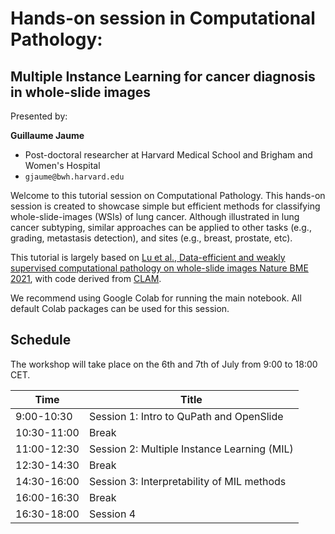 # Hands-on session in Computational Pathology:
## Multiple Instance Learning for cancer diagnosis in whole-slide images

Presented by:

**Guillaume Jaume**

- Post-doctoral researcher at Harvard Medical School and Brigham and Women's Hospital 
- `gjaume@bwh.harvard.edu`

Welcome to this tutorial session on Computational Pathology. This hands-on session is created to showcase simple but efficient methods for classifying whole-slide-images (WSIs) of lung cancer. Although illustrated in lung cancer subtyping, similar approaches can be applied to other tasks (e.g., grading, metastasis detection), and sites (e.g., breast, prostate, etc).

This tutorial is largely based on [Lu et al., Data-efficient and weakly supervised computational pathology on whole-slide images  Nature BME 2021](https://www.nature.com/articles/s41551-020-00682-w), with code derived from [CLAM](https://github.com/mahmoodlab/CLAM). 

We recommend using Google Colab for running the main notebook. All default Colab packages can be used for this session. 

## Schedule 

The workshop will take place on the 6th and 7th of July from 9:00 to 18:00 CET. 

| Time      | Title                                |                
|-----------|--------------------------------------|
| 9:00-10:30 | Session 1: Intro to QuPath and OpenSlide |
| 10:30-11:00 | Break                                |
| 11:00-12:30 | Session 2: Multiple Instance Learning (MIL) |
| 12:30-14:30 | Break                                |
| 14:30-16:00 | Session 3: Interpretability of MIL methods                           |
| 16:00-16:30 | Break                                |
| 16:30-18:00 | Session 4 | Broader considerations |
